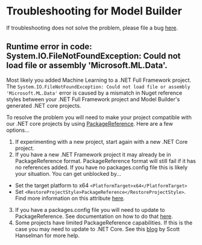 # Troubleshooting for Model Builder
If troubleshooting does not solve the problem, please file a bug [here](https://github.com/dotnet/machinelearning-modelbuilder/issues/new?template=bug_report.md). 

## Runtime error in code: System.IO.FileNotFoundException: Could not load file or assembly 'Microsoft.ML.Data'. 

Most likely you added Machine Learning to a .NET Full Framework project. The `System.IO.FileNotFoundException: Could not load file or assembly 'Microsoft.ML.Data'` error is caused by a mismatch in Nuget reference styles between your .NET Full Framework project and Model Builder's generated .NET core projects. 

To resolve the problem you will need to make your project compatible with our .NET core projects by using [PackageReference](https://docs.microsoft.com/en-us/nuget/consume-packages/package-references-in-project-files). Here are a few options... 

1. If experimenting with a new project, start again with a new .NET Core project. 
2. If you have a new .NET Framework project it may already be in PackageReference format. PackageReference format will still fail if it has no references added. If you have no packages.config file this is likely your situation. You can get unblocked by... 
- Set the target platform to x64
	`<PlatformTarget>x64</PlatformTarget>`
- Set `<RestoreProjectStyle>PackageReference</RestoreProjectStyle>`. Find more information on this attribute [here](https://docs.microsoft.com/en-us/nuget/consume-packages/package-references-in-project-files#using-packagereference-for-a-project-with-no-packagereferences). 
3. If you have a packages.config file you will need to update to PackageReference. See documentation on how to do that [here](https://docs.microsoft.com/en-us/nuget/consume-packages/migrate-packages-config-to-package-reference).
4. Some projects have limited PackageReference capabilities. If this is the case you may need to update to .NET Core. See this [blog](https://www.hanselman.com/blog/UpgradingAnExistingNETProjectFilesToTheLeanNewCSPROJFormatFromNETCore.aspx) by Scott Hanselman for more help.
